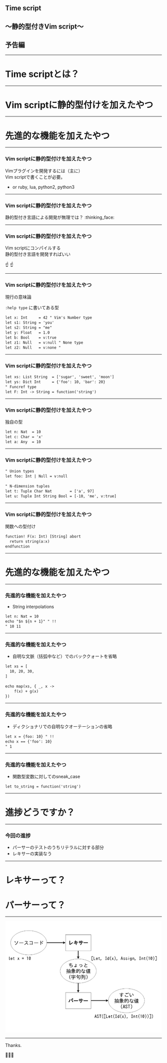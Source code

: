 ## Time script
## 〜静的型付きVim script〜
## 予告編

- - - - -

# Time scriptとは？

- - - - -

# Vim scriptに静的型付けを加えたやつ

- - - - -

# 先進的な機能を加えたやつ

- - - - -

### Vim scriptに静的型付けを加えたやつ

Vimプラグインを開発するには（主に）  
Vim scriptで書くことが必要。

- or ruby, lua, python2, python3

- - - - -

### Vim scriptに静的型付けを加えたやつ

静的型付き言語による開発が無理では？ :thinking_face:

- - - - -

### Vim scriptに静的型付けを加えたやつ

Vim scriptにコンパイルする  
静的型付き言語を開発すればいい

:point_up: :point_up:

- - - - -

### Vim scriptに静的型付けを加えたやつ

現行の意味論

`:help type` に書いてある型

```vim
let x: Int     = 42 " Vim's Number type
let s1: String = 'you'
let s2: String = "me"
let y: Float   = 1.0
let b: Bool    = v:true
let z1: Null   = v:null " None type
let z2: Null   = v:none "
```

- - - - -

### Vim scriptに静的型付けを加えたやつ

```vim
let xs: List String  = ['sugar', 'sweet', 'moon']
let ys: Dict Int     = {'foo': 10, 'bar': 20}
" Funcref type
let F: Int -> String = function('string')
```

- - - - -

### Vim scriptに静的型付けを加えたやつ

独自の型

```vim
let n: Nat  = 10
let c: Char = 'x'
let a: Any  = 10
```

- - - - -

### Vim scriptに静的型付けを加えたやつ

```vim
" Union types
let foo: Int | Null = v:null

" N-dimension tuples
let t: Tuple Char Nat        = ['a', 97]
let u: Tuple Int String Bool = [-10, 'me', v:true]
```

- - - - -

### Vim scriptに静的型付けを加えたやつ

関数への型付け

```vim
function! F(x: Int) [String] abort
  return string(a:x)
endfunction
```

- - - - -

# 先進的な機能を加えたやつ

- - - - -

### 先進的な機能を加えたやつ

- String interpolations

```vim
let n: Nat = 10
echo "$n ${n + 1}" " !!
" 10 11
```

- - - - -

### 先進的な機能を加えたやつ

- 自明な文脈（括弧中など）でのバッククォートを省略

```vim
let xs = [
  10, 20, 30,
]

echo map(xs, { _, x ->
    f(x) + g(x)
})
```

- - - - -

### 先進的な機能を加えたやつ

- ディクショナリでの自明なクオーテーションの省略

```vim
let x = {foo: 10} " !!
echo x == {'foo': 10}
" 1
```

- - - - -

### 先進的な機能を加えたやつ

- 関数型変数に対してのsneak\_case

```vim
let to_string = function('string')
```

- - - - -

# 進捗どうですか？

- - - - -

### 今回の進捗

- パーサーのテストのうちリテラルに対する部分
- レキサーの実装なう

- - - - -

# レキサーって？
# パーサーって？

- - - - -

![入出力の図](lexer-parser.png)

- - - - -

Thanks.

🤟🙄🤟
